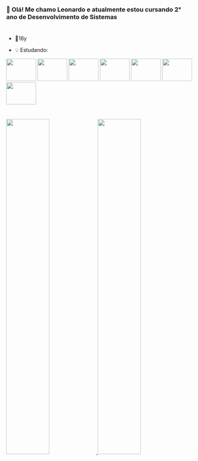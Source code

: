 ### 👋 Olá! Me chamo Leonardo e atualmente estou cursando 2° ano de Desenvolvimento de Sistemas
#

- 🎉16y

- 💡 Estudando:
<div style="display: inline_block">
  <img height="60" width="80" src="https://cdn.jsdelivr.net/gh/devicons/devicon/icons/html5/html5-original.svg" />
  <img height="60" width="80" src="https://cdn.jsdelivr.net/gh/devicons/devicon/icons/css3/css3-original.svg" />
  <img height="60" width="80" src="https://cdn.jsdelivr.net/gh/devicons/devicon/icons/python/python-original.svg" />
  <img height="60" width="80" src="https://cdn.jsdelivr.net/gh/devicons/devicon/icons/mysql/mysql-original.svg" />
  <img height="60" width="80" src="https://cdn.jsdelivr.net/gh/devicons/devicon/icons/php/php-original.svg" />
  <img height="60" width="80" src="https://cdn.jsdelivr.net/gh/devicons/devicon/icons/csharp/csharp-original.svg" />
  <img height="60" width="80" src="https://cdn.jsdelivr.net/gh/devicons/devicon/icons/arduino/arduino-original.svg" />
</div>

#

<div>
  <a href="https://github.com/GaMa404">
  <img height="48%" src="https://github-readme-stats.vercel.app/api?username=GaMa404&show_icons=true&theme=dark&include_all_commits=true&count_private=true" />
  <img height="48%" src="https://github-readme-stats.vercel.app/api/top-langs/?username=GaMa404&layout=compact&langs_count=16&theme=dark" />
</div>

#  
  
  

